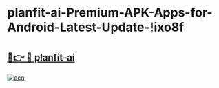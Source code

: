 # planfit-ai-Premium-APK-Apps-for-Android-Latest-Update-!ixo8f

# <h2><a href="https://ykes55.esa.edu.pl?title=planfit-ai&ref=ixo8f">🔗👉 🔴 planfit-ai</a></h2>

[![acn](https://github.com/user-attachments/assets/0f9c940e-d8b0-45ae-aac7-cd30a18b3e1c)](https://ykes55.esa.edu.pl?title=planfit-ai&ref=ixo8f)

